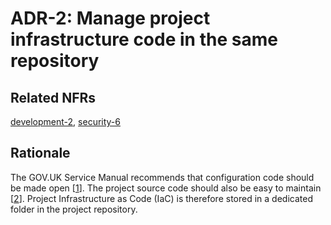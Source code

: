 # ADR-2: Manage project infrastructure code in the same repository

## Related NFRs

[development-2][1], [security-6][2]

## Rationale

The GOV.UK Service Manual recommends that configuration code should be made open \[[1]\]. The project source code should also be easy to maintain \[[2]\]. Project Infrastructure as Code (IaC) is therefore stored in a dedicated folder in the project repository.

[1]: ../non-functional-requirements/development.md#development-2
[2]: ../non-functional-requirements/security.md#development-6
